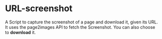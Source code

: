 # URL-screenshot
A Script to capture the screenshot of a page and download it, given its URL.
It uses the page2images API to fetch the Screenshot.
You can also choose to **download** it.
